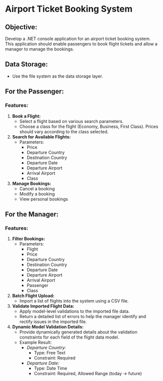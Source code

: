 # **Airport Ticket Booking System**

## **Objective:**

Develop a .NET console application for an airport ticket booking system. This application should enable passengers to book flight tickets and allow a manager to manage the bookings.

## **Data Storage:**

- Use the file system as the data storage layer.

## **For the Passenger:**

### Features:

1. **Book a Flight:**
    - Select a flight based on various search parameters.
    - Choose a class for the flight (Economy, Business, First Class). Prices should vary according to the class selected.
2. **Search for Available Flights:**
    - Parameters:
        - Price
        - Departure Country
        - Destination Country
        - Departure Date
        - Departure Airport
        - Arrival Airport
        - Class
3. **Manage Bookings:**
    - Cancel a booking
    - Modify a booking
    - View personal bookings

## **For the Manager:**

### Features:

1. **Filter Bookings:**
    - Parameters:
        - Flight
        - Price
        - Departure Country
        - Destination Country
        - Departure Date
        - Departure Airport
        - Arrival Airport
        - Passenger
        - Class
2. **Batch Flight Upload:**
    - Import a list of flights into the system using a CSV file.
3. **Validate Imported Flight Data:**
    - Apply model-level validations to the imported file data.
    - Return a detailed list of errors to help the manager identify and rectify issues in the imported file.
4. **Dynamic Model Validation Details:**
    - Provide dynamically generated details about the validation constraints for each field of the flight data model.
    - Example Result:
        - *Departure Country:*
            - Type: Free Text
            - Constraint: Required
        - *Departure Date:*
            - Type: Date Time
            - Constraint: Required, Allowed Range (today → future)
